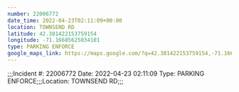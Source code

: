 ```yaml
---
number: 22006772
date_time: 2022-04-23T02:11:09+00:00
location: TOWNSEND RD
latitude: 42.381422153759154
longitude: -71.16685625034101
type: PARKING ENFORCE
google_maps_link: https://maps.google.com/?q=42.381422153759154,-71.16685625034101
---
```


;;;Incident #: 22006772  Date: 2022-04-23 02:11:09   Type: PARKING ENFORCE;;;Location: TOWNSEND RD;;;
